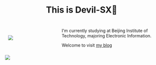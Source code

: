   <!DOCTYPE html>
  <html>
  <head>
    <title>HTML文件示例</title>
    <style>
      img.center {
        display: block;
        /* margin-left: auto; */
        margin-right: auto;
      }
      .container {
        display: flex;
        flex-wrap: wrap;
        align-items: center;
      }
      .image {
        flex: 20%;
        padding: 10px;
        box-sizing: border-box;
      }
      .text {
        flex: 50%;
        padding: 10px;
        box-sizing: border-box;
      }
    </style>
  </head>
  <body>
    <h1 align="center">This is Devil-SX👋</h1>
    <div class="container">
      <div class="image">
      <img src="https://cdn.jsdelivr.net/gh/Devil-SX/blog-tube@main/avatar.jpg"/>
      </div>
      <div class="text">
        <p>I'm currently studying at Beijing Institute of Technology, majoring Electronic Information.</p>
        <p>Welcome to visit <a href="https://devil-sx.github.io/s">my blog </a></p>
      </div>
    </div>
  <img class="center" src="https://github-readme-stats.vercel.app/api/top-langs/?username=Devil-SX&layout=compact&hide=css,html,javascript,jupyter%20notebook&theme=shades-of-purple" />
  </body>
</html>
